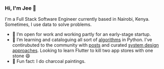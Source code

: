 ### Hi, I'm Jee 👋

I'm a Full Stack Software Engineer currently based in Nairobi, Kenya. Sometimes, I use data to solve problems.

- 🔭 I’m open for work and working partly for an early-stage startup.
- 🌱 I’m learning and cataloguing all sort of [algorithms](https://github.com/gitgik/data-structures-implementation) in Python. I've contirubuted to the community with [posts](https://scotch.io/@jee) and curated [system design approaches](https://github.com/gitgik/distributed-system-designdistributed-system-design). Looking to learn Flutter to kill two app stores with one stone 😄
- 🎨 Fun fact: I do charcoal paintings. 



